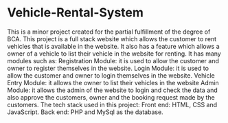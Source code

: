# Vehicle-Rental-System
This is a minor project created for the partial fulfillment of the degree of BCA. 
This project is a full stack website which allows the customer to rent vehicles that is available in the website. It also has a feature which allows a owner of a vehicle to list their vehicle in the website for renting.
It has many modules such as: 
Registration Module: it is used to allow the customer and owner to register themselves in the website.
Login Module: it is used to allow the customer and owner to login themselves in the website.
Vehicle Entry Module: it allows the owner to list their vehicles in the website
Admin Module: it allows the admin of the website to login and check the data and also approve the customers, owner and the booking request made by the customers.
The tech stack used in this project:
Front end: HTML, CSS and JavaScript.
Back end: PHP and MySql as the database.
